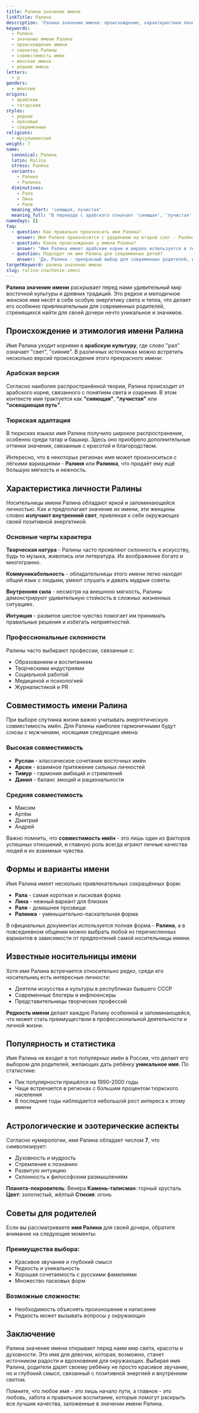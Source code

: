 ```yaml
---
title: Ралина значение имени
linkTitle: Ралина
description: 'Ралина значение имени: происхождение, характеристики личности, совместимость. Узнайте всё о редком и красивом женском имени Ралина.'
keywords:
  - Ралина
  - значение имени Ралина
  - происхождение имени
  - характер Ралины
  - совместимость имен
  - женские имена
  - редкие имена
letters:
  - р
genders:
  - женские
origins:
  - арабские
  - татарские
styles:
  - редкие
  - красивые
  - современные
religions:
  - мусульманские
weight: 7
name:
  canonical: Ралина
  latin: Ralina
  stress: Рали́на
  variants:
    - Ралиня
    - Ралинка
  diminutives:
    - Рала
    - Лина
    - Раля
  meaning_short: 'сияющая, лучистая'
  meaning_full: "В переводе с арабского означает 'сияющая', 'лучистая', 'освещающая путь'"
namedays: []
faq:
  - question: Как правильно произносить имя Ралина?
    answer: Имя Ралина произносится с ударением на второй слог - Рали́на. Это важно помнить при общении с носительницей этого имени.
  - question: Какое происхождение у имени Ралина?
    answer: "Имя Ралина имеет арабские корни и широко используется в тюркских культурах, особенно среди татар и башкир. Означает 'сияющая' или 'лучистая'."
  - question: Подходит ли имя Ралина для современных детей?
    answer: 'Да, Ралина - прекрасный выбор для современных родителей, ищущих красивое и необычное имя с глубоким смыслом и позитивной энергетикой.'
targetKeyword: ралина значение имени
slug: ralina-znachenie-imeni
---
```


**Ралина значение имени** раскрывает перед нами удивительный мир восточной культуры и древних традиций. Это редкое и мелодичное женское имя несёт в себе особую энергетику света и тепла, что делает его особенно привлекательным для современных родителей, стремящихся найти для своей дочери нечто уникальное и значимое.

## Происхождение и этимология имени Ралина

Имя Ралина уходит корнями в **арабскую культуру**, где слово "рал" означает "свет", "сияние". В различных источниках можно встретить несколько версий происхождения этого прекрасного имени:

### Арабская версия

Согласно наиболее распространённой теории, Ралина происходит от арабского корня, связанного с понятием света и озарения. В этом контексте имя трактуется как **"сияющая"**, **"лучистая"** или **"освещающая путь"**.

### Тюркская адаптация

В тюркских языках имя Ралина получило широкое распространение, особенно среди татар и башкир. Здесь оно приобрело дополнительные оттенки значения, связанные с красотой и благородством.

Интересно, что в некоторых регионах имя может произноситься с лёгкими вариациями - **Ралиня** или **Ралинка**, что придаёт ему ещё большую мягкость и нежность.

## Характеристика личности Ралины

Носительницы имени Ралина обладают яркой и запоминающейся личностью. Как и предполагает значение их имени, эти женщины словно **излучают внутренний свет**, привлекая к себе окружающих своей позитивной энергетикой.

### Основные черты характера

**Творческая натура** - Ралины часто проявляют склонность к искусству, будь то музыка, живопись или литература. Их воображение богато и многогранно.

**Коммуникабельность** - обладательницы этого имени легко находят общий язык с людьми, умеют слушать и давать мудрые советы.

**Внутренняя сила** - несмотря на внешнюю мягкость, Ралины демонстрируют удивительную стойкость в сложных жизненных ситуациях.

**Интуиция** - развитое шестое чувство помогает им принимать правильные решения и избегать неприятностей.

### Профессиональные склонности

Ралины часто выбирают профессии, связанные с:

- Образованием и воспитанием
- Творческими индустриями
- Социальной работой
- Медициной и психологией
- Журналистикой и PR

## Совместимость имени Ралина

При выборе спутника жизни важно учитывать энергетическую совместимость имён. Для Ралины наиболее гармоничными будут союзы с мужчинами, носящими следующие имена:

### Высокая совместимость

- **Руслан** - классическое сочетание восточных имён
- **Арсен** - взаимное притяжение сильных личностей
- **Тимур** - гармония амбиций и стремлений
- **Данил** - баланс эмоций и рациональности

### Средняя совместимость

- Максим
- Артём
- Дмитрий
- Андрей

Важно помнить, что **совместимость имён** - это лишь один из факторов успешных отношений, и главную роль всегда играют личные качества людей и их взаимные чувства.

## Формы и варианты имени

Имя Ралина имеет несколько привлекательных сокращённых форм:

- **Рала** - самая короткая и ласковая форма
- **Лина** - нежный вариант для близких
- **Раля** - домашнее прозвище
- **Ралинка** - уменьшительно-ласкательная форма

В официальных документах используется полная форма - **Ралина**, а в повседневном общении можно выбрать любой из перечисленных вариантов в зависимости от предпочтений самой носительницы имени.

## Известные носительницы имени

Хотя имя Ралина встречается относительно редко, среди его носительниц есть интересные личности:

- Деятели искусства и культуры в республиках бывшего СССР
- Современные блогеры и инфлюенсеры
- Представительницы творческих профессий

**Редкость имени** делает каждую Ралину особенной и запоминающейся, что может стать преимуществом в профессиональной деятельности и личной жизни.

## Популярность и статистика

Имя Ралина не входит в топ популярных имён в России, что делает его выбором для родителей, желающих дать ребёнку **уникальное имя**. По статистике:

- Пик популярности пришёлся на 1990-2000 годы
- Чаще встречается в регионах с большим процентом тюркского населения
- В последние годы наблюдается небольшой рост интереса к этому имени

## Астрологические и эзотерические аспекты

Согласно нумерологии, имя Ралина обладает числом **7**, что символизирует:

- Духовность и мудрость
- Стремление к познанию
- Развитую интуицию
- Склонность к философским размышлениям

**Планета-покровитель**: Венера
**Камень-талисман**: горный хрусталь
**Цвет**: золотистый, жёлтый
**Стихия**: огонь

## Советы для родителей

Если вы рассматриваете **имя Ралина** для своей дочери, обратите внимание на следующие моменты:

### Преимущества выбора:

- Красивое звучание и глубокий смысл
- Редкость и уникальность
- Хорошая сочетаемость с русскими фамилиями
- Множество ласковых форм

### Возможные сложности:

- Необходимость объяснять произношение и написание
- Редкость может вызывать вопросы у окружающих

## Заключение

Ралина значение имени открывает перед нами мир света, красоты и духовности. Это имя для девочки, которая, возможно, станет источником радости и вдохновения для окружающих. Выбирая имя Ралина, родители дарят своему ребёнку не просто красивое звучание, но и глубокий смысл, связанный с позитивной энергией и внутренним светом.

Помните, что любое имя - это лишь начало пути, а главное - это любовь, забота и правильное воспитание, которые помогут раскрыть все лучшие качества, заложенные в значении имени Ралина.

